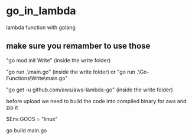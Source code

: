 # go_in_lambda
lambda function with golang


## make sure you remamber to use those
"go mod init Write" (inside the write folder)

"go run .\main.go" (inside the write folder) or "go run .\Go-Functions\Write\main.go" 

"go get -u github.com/aws/aws-lambda-go" (inside the write folder)

before upload we need to build the code into compiled binary for aws and zip it

$Env:GOOS = "linux"

go build main.go 



